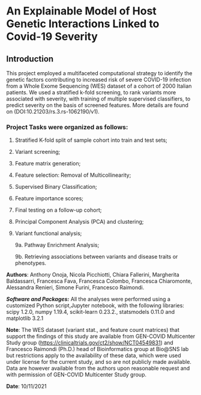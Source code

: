 # An Explainable Model of Host Genetic Interactions Linked to Covid-19 Severity
## Introduction
This project employed a multifaceted computational strategy to identify the genetic factors contributing to increased risk of severe COVID-19 infection from a Whole Exome Sequencing (WES) dataset of a cohort of 2000 Italian patients. We used a stratified k-fold screening, to rank variants more associated with severity, with training of multiple supervised classifiers, to predict severity on the basis of screened features. More details are found on (DOI:10.21203/rs.3.rs-1062190/v1).

### Project Tasks were organized as follows:

1. Stratified K-fold split of sample cohort into train and test sets;

2. Variant screening;

3. Feature matrix generation; 

4. Feature selection: Removal of Multicollinearity;

5. Supervised Binary Classification;

6. Feature importance scores;

7. Final testing on a follow-up cohort;

8. Principal Component Analysis (PCA) and clustering; 

9. Variant functional analysis;

    9a.  Pathway Enrichment Analysis;

    9b.  Retrieving associations between variants and disease traits or phenotypes.

**Authors**: Anthony Onoja, Nicola Picchiotti, Chiara Fallerini, Margherita Baldassarri, Francesca Fava, Francesca Colombo, Francesca Chiaromonte, Alessandra Renieri, Simone Furini, Francesco Raimondi.

***Software and Packages:*** All the analyses were performed using a customized Python script,Jupyter notebook, with the following libraries: scipy 1.2.0, numpy 1.19.4, scikit-learn 0.23.2., statsmodels 0.11.0 and matplotlib 3.2.1

**Note**: The WES dataset (variant stat., and feature count matrices) that support the findings of this study are available from GEN-COVID Multicenter Study group (https://clinicaltrials.gov/ct2/show/NCT04549831) and Francesco Raimondi (Ph.D.) head of Bioinformatics group at Bio@SNS lab but restrictions apply to the availability of these data, which were used under license for the current study, and so are not publicly made available. Data are however available from the authors upon reasonable request and with permission of GEN-COVID Multicenter Study group.


**Date**: 10/11/2021
